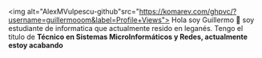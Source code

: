 <img alt="AlexMVulpescu-github"src="https://komarev.com/ghpvc/?username=guillermooom&label=Profile+Views">
Hola soy Guillermo 👋 soy estudiante de informatica que actualmente resido en leganés. Tengo el titulo de <b>Técnico en Sistemas MicroInformáticos y Redes<b>, actualmente estoy acabando 
